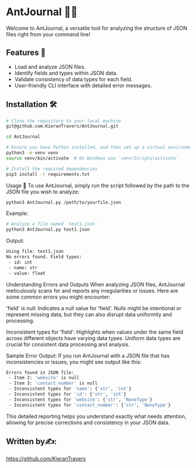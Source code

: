 # AntJournal 🐜📓

Welcome to AntJournal, a versatile tool for analyzing the structure of JSON files right from your command line!

## Features 🚀

- Load and analyze JSON files.
- Identify fields and types within JSON data.
- Validate consistency of data types for each field.
- User-friendly CLI interface with detailed error messages.

## Installation 🛠️

```bash
# Clone the repository to your local machine
git@github.com:KieranTravers/AntJournal.git

cd AntJournal

# Ensure you have Python installed, and then set up a virtual environment
python3 -m venv venv
source venv/bin/activate  # On Windows use `venv\Scripts\activate`

# Install the required dependencies
pip3 install -r requirements.txt
```
Usage 📖
To use AntJournal, simply run the script followed by the path to the JSON file you wish to analyze:

```bash
python3 AntJournal.py /path/to/yourfile.json
```

Example:

```bash
# Analyze a file named `test1.json`
python3 AntJournal.py test1.json
```

Output:

```bash
Using file: test1.json
No errors found. Field types:
 - id: int
 - name: str
 - value: float
```

Understanding Errors and Outputs
When analyzing JSON files, AntJournal meticulously scans for and reports any irregularities or issues. Here are some common errors you might encounter:

'field' is null: Indicates a null value for 'field'. Nulls might be intentional or represent missing data, but they can also disrupt data uniformity and processing.

Inconsistent types for 'field': Highlights when values under the same field across different objects have varying data types. Uniform data types are crucial for consistent data processing and analysis.

Sample Error Output:
If you run AntJournal with a JSON file that has inconsistencies or issues, you might see output like this:

```bash
Errors found in JSON file:
 - Item 2: 'website' is null
 - Item 3: 'contact_number' is null
 - Inconsistent types for 'name': {'str', 'int'}
 - Inconsistent types for 'id': {'str', 'int'}
 - Inconsistent types for 'website': {'str', 'NoneType'}
 - Inconsistent types for 'contact_number': {'str', 'NoneType'}
```

This detailed reporting helps you understand exactly what needs attention, allowing for precise corrections and consistency in your JSON data.

## Written by✍️:
https://github.com/KieranTravers